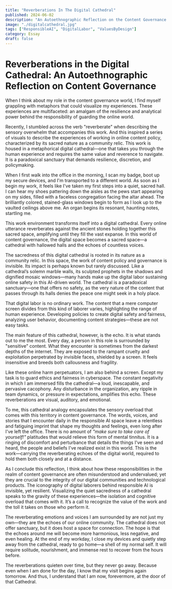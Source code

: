```yaml
---
title: "Reverberations In The Digital Cathedral"
published: 2024-06-02
description: "An Autoethnographic Reflection on the Content Governance World"
image: "./digitalcathedral.jpg"
tags: ["ResponsibleAI", "DigitalLabor", "ValuesByDesign"]
category: Essay
draft: false
---
```


# Reverberations in the Digital Cathedral: An Autoethnographic Reflection on Content Governance

When I think about my role in the content governance world, I find myself grappling with metaphors that could visualize my experiences. These experiences are multifaceted: an amalgam of the resilience and analytical power behind the responsibility of guarding the online world.

Recently, I stumbled across the verb "reverberate" when describing the sensory overwhelm that accompanies this work. And this inspired a series of visuals to describe the experiences of working in online content policy, characterized by its sacred nature as a community relic. This work is housed in a metaphorical digital cathedral—one that takes you through the human experience and requires the same value and reverence to navigate. It is a paradoxical sanctuary that demands resilience, discretion, and policymaking.

When I first walk into the office in the morning, I scan my badge, boot up my secure devices, and I'm transported to a different world. As soon as I begin my work, it feels like I've taken my first steps into a quiet, sacred hall. I can hear my shoes pattering down the aisles as the pews start appearing on my sides, filled with a faceless congregation facing the altar ahead. The brilliantly colored, stained-glass windows begin to form as I look up to the vaulted ceilings above me. An organ begins its resonant, haunting notes, startling me.

This work environment transforms itself into a digital cathedral. Every online utterance reverberates against the ancient stones holding together this sacred space, amplifying until they fill the vast expanse. In this world of content governance, the digital space becomes a sacred space—a cathedral with hallowed halls and the echoes of countless voices.

The sacredness of this digital cathedral is rooted in its nature as a community relic. In this space, the work of content policy and governance is invisible. Its impact is perhaps known but rarely discussed. Like a cathedral’s solemn marble walls, its sculpted prophets in the shadows and dignified mosaic windows—many hands make up the digital labor sustaining online safety in this AI-driven world. The cathedral is a paradoxical sanctuary—one that offers no safety, as the very nature of the content that passes through its halls denies the peace one might seek in a holy place.

That digital labor is no ordinary work. The content that a mere computer screen divides from this kind of laborer varies, highlighting the range of human experience. Developing policies to create digital safety and fairness, analyzing user behavior, documenting content strategies—these are not easy tasks.

The main feature of this cathedral, however, is the echo. It is what stands out to me the most. Every day, a person in this role is surrounded by "sensitive" content. What they encounter is sometimes from the darkest depths of the internet. They are exposed to the rampant cruelty and exploitation perpetrated by invisible faces, shielded by a screen. It feels insensitive and breeds both callousness and fragility.

Like these online harm perpetuators, I am also behind a screen. Except my task is to guard ethics and fairness in cyberspace. The constant negativity in which I am immersed fills the cathedral—a loud, inescapable, and pervasive cacophony. Any disturbance in the organization, any ripple in team dynamics, or pressure in expectations, amplifies this echo. These reverberations are visual, auditory, and emotional.

To me, this cathedral analogy encapsulates the sensory overload that comes with this territory in content governance. The words, voices, and stories that I encounter daily in the responsible AI space leave a relentless and fatiguing imprint that shape my thoughts and feelings, even long after I've left the office. There is no amount of *"make sure to take care of yourself!"* platitudes that would relieve this form of mental tinnitus. It is a ringing of discomfort and perturbance that details the things I've seen and heard, the people and beliefs I've realized exist in this world. This is the work—carrying the reverberating echoes of the digital world, required to hold them both closely and at a distance.

As I conclude this reflection, I think about how these responsibilities in the realm of content governance are often misunderstood and undervalued; yet they are crucial to the integrity of our digital communities and technological products. The iconography of digital laborers behind responsible AI is invisible, yet resilient. Visualizing the quiet sacredness of a cathedral speaks to the gravity of these experiences—the isolation and cognitive overload that comes with it. It’s a call to recognize the value of the work and the toll it takes on those who perform it.

The reverberating emotions and voices I am surrounded by are not just my own—they are the echoes of our online community. The cathedral does not offer sanctuary, but it does host a space for connection. The hope is that the echoes around me will become more harmonious, less negative, and even healing. At the end of my workday, I close my devices and quietly step away from the cathedral, ready to go home—a shell of my normal self. It will require solitude, nourishment, and immense rest to recover from the hours before.

The reverberations quieten over time, but they never go away. Because even when I am done for the day, I know that my visit begins again tomorrow. And thus, I understand that I am now, forevermore, at the door of that Cathedral.
